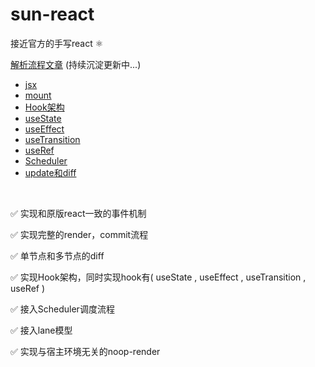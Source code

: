 # sun-react

接近官方的手写react ⚛️

[解析流程文章](./article/) (持续沉淀更新中...)

- [jsx](./article/jsx.md)
- [mount](./article/mount.md)
- [Hook架构](./article/Hook-infra.md)
- [useState](./article/useState.md)
- [useEffect](./article/useEffect.md)
- [useTransition](./article/useTransition.md)
- [useRef](./article/useRef.md)
- [Scheduler](./article/Scheduler.md)
- [update和diff](./article/update_diff.md)
  
<br>

✅ 实现和原版react一致的事件机制

✅ 实现完整的render，commit流程

✅ 单节点和多节点的diff

✅ 实现Hook架构，同时实现hook有( useState , useEffect , useTransition , useRef )

✅ 接入Scheduler调度流程

✅ 接入lane模型

✅ 实现与宿主环境无关的noop-render